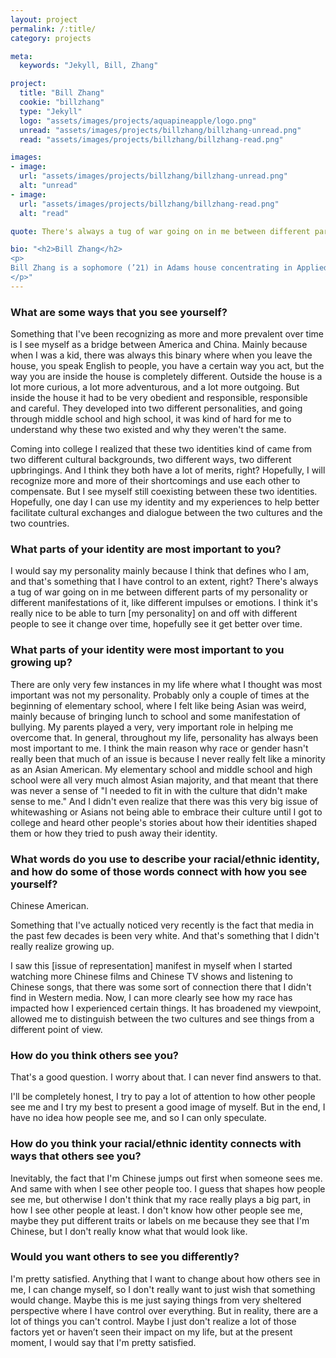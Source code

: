 ```yaml
---
layout: project
permalink: /:title/
category: projects

meta:
  keywords: "Jekyll, Bill, Zhang"

project:
  title: "Bill Zhang"
  cookie: "billzhang"
  type: "Jekyll"
  logo: "assets/images/projects/aquapineapple/logo.png"
  unread: "assets/images/projects/billzhang/billzhang-unread.png"
  read: "assets/images/projects/billzhang/billzhang-read.png"

images:
- image:
  url: "assets/images/projects/billzhang/billzhang-unread.png"
  alt: "unread"
- image:
  url: "assets/images/projects/billzhang/billzhang-read.png"
  alt: "read"

quote: There's always a tug of war going on in me between different parts of my personality or different manifestations of it.

bio: "<h2>Bill Zhang</h2>
<p>
Bill Zhang is a sophomore (’21) in Adams house concentrating in Applied Math, Computer Science, and Economics (??). He was born and raised in Atlanta, Georgia. At one time or another, Bill has been involved in the Harvard Financial Analysts Club, Harvard Computing Society, Datamatch, Chinese Students Association, Board Game Club, Chess Club, and Club Tennis.
</p>"
---
```


<h3>What are some ways that you see yourself?</h3>
<p>
Something that I've been recognizing as more and more prevalent over time is I see myself as a bridge between America and China. Mainly because when I was a kid, there was always this binary where when you leave the house, you speak English to people, you have a certain way you act, but the way you are inside the house is completely different. Outside the house is a lot more curious, a lot more adventurous, and a lot more outgoing. But inside the house it had to be very obedient and responsible, responsible and careful. They developed into two different personalities, and going through middle school and high school, it was kind of hard for me to understand why these two existed and why they weren't the same.
</p><p>
Coming into college I realized that these two identities kind of came from two different cultural backgrounds, two different ways, two different upbringings. And I think they both have a lot of merits, right? Hopefully, I will recognize more and more of their shortcomings and use each other to compensate. But I see myself still coexisting between these two identities. Hopefully, one day I can use my identity and my experiences to help better facilitate cultural exchanges and dialogue between the two cultures and the two countries.
</p>

<h3>What parts of your identity are most important to you?</h3>
<p>
I would say my personality mainly because I think that defines who I am, and that's something that I have control to an extent, right? There's always a tug of war going on in me between different parts of my personality or different manifestations of it, like different impulses or emotions. I think it's really nice to be able to turn [my personality] on and off with different people to see it change over time, hopefully see it get better over time.
</p>

<h3>What parts of your identity were most important to you growing up?</h3>
<p>
There are only very few instances in my life where what I thought was most important was not my personality. Probably only a couple of times at the beginning of elementary school, where I felt like being Asian was weird, mainly because of bringing lunch to school and some manifestation of bullying. My parents played a very, very important role in helping me overcome that.
In general, throughout my life, personality has always been most important to me. I think the main reason why race or gender hasn't really been that much of an issue is because I never really felt like a minority as an Asian American. My elementary school and middle school and high school were all very much almost Asian majority, and that meant that there was never a sense of "I needed to fit in with the culture that didn't make sense to me." And I didn't even realize that there was this very big issue of whitewashing or Asians not being able to embrace their culture until I got to college and heard other people's stories about how their identities shaped them or how they tried to push away their identity.
</p>

<h3>What words do you use to describe your racial/ethnic identity, and how do some of those words connect with how you see yourself?</h3>
<p>
Chinese American.
</p><p>
Something that I've actually noticed very recently is the fact that media in the past few decades is been very white. And that's something that I didn't really realize growing up.
</p><p>
I saw this [issue of representation] manifest in myself when I started watching more Chinese films and Chinese TV shows and listening to Chinese songs, that there was some sort of connection there that I didn't find in Western media. Now, I can more clearly see how my race has impacted how I experienced certain things. It has broadened my viewpoint, allowed me to distinguish between the two cultures and see things from a different point of view.
</p>

<h3>How do you think others see you?</h3>
<p>
That's a good question. I worry about that. I can never find answers to that.
</p><p>
I'll be completely honest, I try to pay a lot of attention to how other people see me and I try my best to present a good image of myself. But in the end, I have no idea how people see me, and so I can only speculate.
</p>

<h3>How do you think your racial/ethnic identity connects with ways that others see you?</h3>
<p>
Inevitably, the fact that I'm Chinese jumps out first when someone sees me. And same with when I see other people too.
I guess that shapes how people see me, but otherwise I don't think that my race really plays a big part, in how I see other people at least. I don't know how other people see me, maybe they put different traits or labels on me because they see that I'm Chinese, but I don't really know what that would look like.
</p>

<h3>Would you want others to see you differently?</h3>
<p>
I'm pretty satisfied. Anything that I want to change about how others see in me, I can change myself, so I don't really want to just wish that something would change. Maybe this is me just saying things from very sheltered perspective where I have control over everything. But in reality, there are a lot of things you can't control. Maybe I just don't realize a lot of those factors yet or haven’t seen their impact on my life, but at the present moment, I would say that I'm pretty satisfied.
</p>
